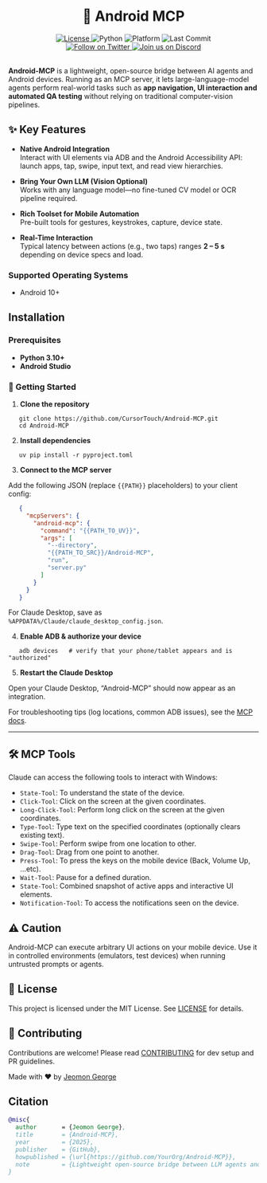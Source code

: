 <div align="center">

  <h1>🤖 Android MCP</h1>

  <a href="https://github.com/CursorTouch/Android-MCP/blob/main/LICENSE">
    <img src="https://img.shields.io/badge/license-MIT-green" alt="License">
  </a>
  <img src="https://img.shields.io/badge/python-3.12%2B-blue" alt="Python">
  <img src="https://img.shields.io/badge/platform-Android%2010+-blue" alt="Platform">
  <img src="https://img.shields.io/github/last-commit/CursorTouch/Android-MCP" alt="Last Commit">
  <br>
  <a href="https://x.com/CursorTouch">
    <img src="https://img.shields.io/badge/follow-%40CursorTouch-1DA1F2?logo=twitter&style=flat" alt="Follow on Twitter">
  </a>
  <a href="https://discord.com/invite/Aue9Yj2VzS">
    <img src="https://img.shields.io/badge/Join%20on-Discord-5865F2?logo=discord&logoColor=white&style=flat" alt="Join us on Discord">
  </a>

</div>

<br>

**Android-MCP** is a lightweight, open-source bridge between AI agents and Android devices. Running as an MCP server, it lets large-language-model agents perform real-world tasks such as **app navigation, UI interaction and automated QA testing** without relying on traditional computer-vision pipelines.

## ✨ Key Features

- **Native Android Integration**  
  Interact with UI elements via ADB and the Android Accessibility API: launch apps, tap, swipe, input text, and read view hierarchies.

- **Bring Your Own LLM (Vision Optional)**  
  Works with any language model—no fine-tuned CV model or OCR pipeline required.

- **Rich Toolset for Mobile Automation**  
  Pre-built tools for gestures, keystrokes, capture, device state.

- **Real-Time Interaction**  
  Typical latency between actions (e.g., two taps) ranges **2 – 5 s** depending on device specs and load.

### Supported Operating Systems

- Android 10+

## Installation

### Prerequisites

- **Python 3.10+**
- **Android Studio**

### 🏁 Getting Started

1. **Clone the repository**

```shell
   git clone https://github.com/CursorTouch/Android-MCP.git
   cd Android-MCP
```

2. **Install dependencies**

```shell
   uv pip install -r pyproject.toml
```

3. **Connect to the MCP server**

Add the following JSON (replace `{{PATH}}` placeholders) to your client config:

```json
   {
     "mcpServers": {
       "android-mcp": {
         "command": "{{PATH_TO_UV}}",
         "args": [
           "--directory",
           "{{PATH_TO_SRC}}/Android-MCP",
           "run",
           "server.py"
         ]
       }
     }
   }
```

For Claude Desktop, save as `%APPDATA%/Claude/claude_desktop_config.json`.

4. **Enable ADB & authorize your device**

```shell
   adb devices   # verify that your phone/tablet appears and is "authorized"
```

5. **Restart the Claude Desktop**

Open your Claude Desktop, “Android-MCP” should now appear as an integration.

For troubleshooting tips (log locations, common ADB issues), see the [MCP docs](https://modelcontextprotocol.io/quickstart/server#android-mcp-integration-issues).

---

## 🛠️ MCP Tools

Claude can access the following tools to interact with Windows:

- `State-Tool`: To understand the state of the device.
- `Click-Tool`: Click on the screen at the given coordinates.
- `Long-Click-Tool`: Perform long click on the screen at the given coordinates.
- `Type-Tool`: Type text on the specified coordinates (optionally clears existing text).
- `Swipe-Tool`: Perform swipe from one location to other.
- `Drag-Tool`: Drag from one point to another.
- `Press-Tool`: To press the keys on the mobile device (Back, Volume Up, ...etc).
- `Wait-Tool`: Pause for a defined duration.
- `State-Tool`: Combined snapshot of active apps and interactive UI elements.
- `Notification-Tool`: To access the notifications seen on the device.

## ⚠️ Caution

Android-MCP can execute arbitrary UI actions on your mobile device. Use it in controlled environments (emulators, test devices) when running untrusted prompts or agents.

## 🪪 License

This project is licensed under the MIT License. See [LICENSE](LICENSE) for details.

## 🤝 Contributing

Contributions are welcome! Please read [CONTRIBUTING](CONTRIBUTING) for dev setup and PR guidelines.

Made with ❤️ by [Jeomon George](https://github.com/Jeomon)

## Citation

```bibtex
@misc{
  author       = {Jeomon George},
  title        = {Android-MCP},
  year         = {2025},
  publisher    = {GitHub},
  howpublished = {\url{https://github.com/YourOrg/Android-MCP}},
  note         = {Lightweight open-source bridge between LLM agents and Android},
}
```
